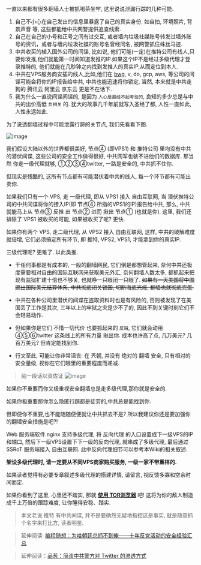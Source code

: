 一直以来都有很多翻墙人士被抓喝茶坐牢, 这里说说泄漏行踪的几种可能.

1. 自己不小心在自己发出的信息里暴露了自己的真实身份. 如自拍, 环境照片, 背景声音 等, 这些都能给中共网警提供追查线索.
2. 自己在自己的小号和正号之间有过交互, 或者墙内垃圾社媒账号转发过墙外账号的资讯，或者与墙内垃圾社媒的账号名曾经同名, 被网警抓住蛛丝马迹.
3. 中共收买的植入国外公司的间谍, 比如说, 他们可能(一定)在推特公司有线人,只要你发推,他们就能第一时间知道发推的IP.如果这个IP不是经过多级代理才登录推特的, 他们就能在几秒钟之内找到发推人的真实IP,从而定位到本人.
4. 中共在VPS服务商安插的线人,比如,他们在 [bwg](https://bandwagonhost.com/aff.php?aff=56619), v, do, gcp, aws, 等公司的间谍可能会将你的IP报告给中共, 中共也能迅速将你锁定, 当然, 本来就是中共走狗的 腾讯云 阿里云 京东云 更是不在话下.
5. 我为什么一直说间谍间谍的, 是因为 `人心是最经不起考验的`, 良知的多少总是与中共的出价高低 `负相关` 的. 犹大的故事几千年前就写入圣经了都, 人性一直如此, 人性永远如此.

为了说透翻墙过程中可能泄露行踪的关节点, 我们先看看下图.

![image](https://user-images.githubusercontent.com/30760636/86506047-0d421980-bdfe-11ea-8490-479a66305b81.png)

我们假设大陆以外的世界都很美好, 节点④ (即VPS1) 和 推特公司 里均没有中共的潜伏间谍, 这些公司的安全工作做得很好, 中共网军也骇不进他们的数据库. 那当然 你走一级代理就够, ①②③④twitter, 一路是安全的, 中共抓不住你.

但现实是残酷的, 这所有节点都有可能潜伏着中共的线人, 每一个环节都有可能出卖你.

如果我们只有一个 VPS, 走 一级代理, 即从 VPS1 接入 自由互联网, 当 潜伏推特公司的中共间谍将你的接入IP(即 节点④ 所指的VPS1的IP)报告给中共, 
那么, 中共就能马上从 节点③ 反推 出 节点② 进而 揪出 节点① (也就是你). 这里, 我们还排除了 VPS1 被收买的可能, 如果被收买了呢? 更快.

如果你有两个 VPS, 走二级代理, 从 VPS2 接入 自由互联网, 这样, 中共的破解难度就倍增, 它们必须搞定所有环节, 即 推特, VPS2, VPS1, 才能拿到你的真实IP.

三级代理呢? 更难了. 以此类推.

- 干任何事都是有成本的, 一般的翻墙网民, 它们倒是都想管起来, 奈何中共还极度需要相对自由的国际互联网来获取美元外汇, 奈何翻墙人数太多, 都抓起来把现有监狱扩建十倍也不够关, 也就睁一只眼闭一只眼了. ~~如果有一天美国将中国踢出国际美元结算体系, 中共彻底闭关锁国, 切断海底光缆, 翻墙也就彻底完蛋.~~

- 中共在各种公司里潜伏的间谍在盗取资料时也是有风险的, 否则被发现了在美国丢了工作是其次, 三年以上的牢狱之灾是少不了的, 因此不到关键时刻它们不会轻易动作.

- 但如果你是它们 不惜一切代价 也要抓起来的 `反贼`, 它们就会动用 ④⑤⑥twitter 这条线上的所有力量 揪出你. 成本也许高了点, 几万美元? 几百万美元? 但肯定能找到你.

- 行文至此, 可能让你非常沮丧: 在 兲朝, 并没有 绝对的 翻墙 安全, 只有相对的安全量级, 视你在它们眼里的重要程度而递减.

> 贴一段话以资佐证
![image](https://user-images.githubusercontent.com/30760636/88615679-050b9000-d0c5-11ea-8a1f-97a299bfa78b.png)

如果你不重要而你又极重视安全翻墙总是走多级代理,那你就是安全的.

如果你极重要那你怎么隐匿行踪都是徒劳的,中共总是能找到你.

但即便你不重要,也不能随随便便就让中共抓去不是? 所以我建议你还是要加强你的翻墙安全措施是吧?!

Web 服务端软件 nginx 支持多级代理, 将 反向代理 的入口设置成下一级VPS的IP和端口, 然后下一级VPS设置下下一级的反向代理, 就串成了多级代理, 最后通过 SSRoT 服务端接入 自由互联网. 此中反向代理细节可以参考本Wiki的相关叙述.

**架设多级代理时, 请一定要从不同VPS商家购买服务, 一级一家不带重样的.**

如果读者觉得有必要专章叙述多级代理的搭建详情, 请留言, 视反馈多寡和空余时间而定.

如果你看到了这里, 心里还不踏实, 那就 **[使用 TOR浏览器](./使用-TOR-浏览器)** 吧! 这将为你的敌人制造成千上万倍的跟踪难度, 让你睡得安稳、踏实.

> 本文老说 推特 有中共间谍, 并不是要确然无疑地指控这是事实, 就是随意抓个名字来打比方, 读者明鉴.

> 延伸阅读: [编程随想：为啥朝廷总抓不到俺——十年反党活动的安全经验汇总](https://program-think.blogspot.com/2019/01/Security-Guide-for-Political-Activists.html)

> 延伸阅读：[品葱：简谈中共警方对 Twitter 的渗透方式](https://pincong.rocks/article/32032)
